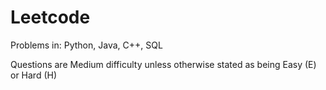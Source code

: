 # Leetcode
Problems in:
Python, 
Java, 
C++, 
SQL


Questions are Medium difficulty unless otherwise stated as being Easy (E) or Hard (H) 
